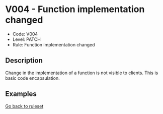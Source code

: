 # V004 - Function implementation changed

* Code: V004
* Level: PATCH
* Rule: Function implementation changed

## Description

Change in the implementation of a function is not visible to clients. This is basic code encapsulation.

## Examples

[Go back to ruleset](../README.md)